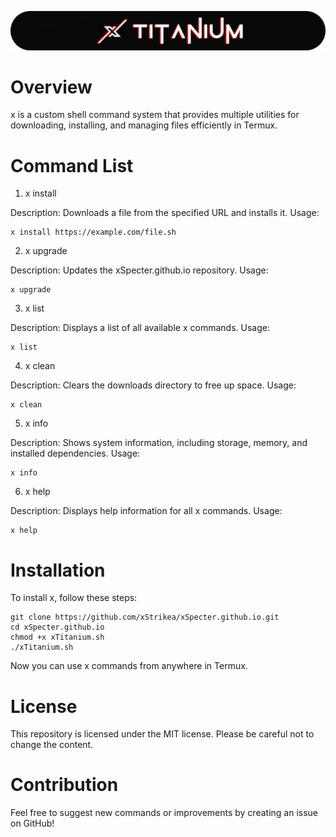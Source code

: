 ![logo](image/logo-readme.png)

# Overview

x is a custom shell command system that provides multiple utilities for downloading, installing, and managing files efficiently in Termux.

# Command List

1. x install <URL>

Description: Downloads a file from the specified URL and installs it. Usage:
```
x install https://example.com/file.sh
```
2. x upgrade

Description: Updates the xSpecter.github.io repository. Usage:
```
x upgrade
```
3. x list

Description: Displays a list of all available x commands. Usage:
```
x list
```
4. x clean

Description: Clears the downloads directory to free up space. Usage:
```
x clean
```
5. x info

Description: Shows system information, including storage, memory, and installed dependencies. Usage:
```
x info
```
6. x help

Description: Displays help information for all x commands. Usage:
```
x help
```

# Installation

To install x, follow these steps:
```
git clone https://github.com/xStrikea/xSpecter.github.io.git
cd xSpecter.github.io
chmod +x xTitanium.sh
./xTitanium.sh
```
Now you can use x commands from anywhere in Termux.

# License
This repository is licensed under the MIT license. Please be careful not to change the content.


# Contribution

Feel free to suggest new commands or improvements by creating an issue on GitHub!

